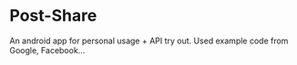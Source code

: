 Post-Share
==========

An android app for personal usage + API try out.
Used example code from Google, Facebook...

